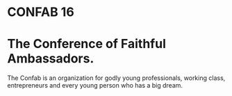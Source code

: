 # CONFAB 16

<h1> The Conference of Faithful Ambassadors.</h1>
<p> The Confab is an organization for godly young professionals, working class, entrepreneurs and every young person who has a big dream. </p>
